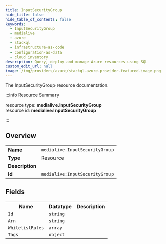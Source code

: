 ```yaml
---
title: InputSecurityGroup
hide_title: false
hide_table_of_contents: false
keywords:
  - InputSecurityGroup
  - medialive
  - azure
  - stackql
  - infrastructure-as-code
  - configuration-as-data
  - cloud inventory
description: Query, deploy and manage Azure resources using SQL
custom_edit_url: null
image: /img/providers/azure/stackql-azure-provider-featured-image.png
---
```

The InputSecurityGroup resource documentation.

:::info Resource Summary

<div class="row">
<div class="providerDocColumn">
<span>resource type:&nbsp;<b>medialive.InputSecurityGroup</b></span><br />
<span>resource id:&nbsp;<b>medialive:InputSecurityGroup</b></span><br />
</div>
</div>

:::

## Overview
<table><tbody>
<tr><td><b>Name</b></td><td><code>medialive.InputSecurityGroup</code></td></tr>
<tr><td><b>Type</b></td><td>Resource</td></tr>
<tr><td><b>Description</b></td><td></td></tr>
<tr><td><b>Id</b></td><td><code>medialive:InputSecurityGroup</code></td></tr>
</tbody></table>

## Fields
<table><tbody>
<tr><th>Name</th><th>Datatype</th><th>Description</th></tr>
<tr><td><code>Id</code></td><td><code>string</code></td><td></td></tr><tr><td><code>Arn</code></td><td><code>string</code></td><td></td></tr><tr><td><code>WhitelistRules</code></td><td><code>array</code></td><td></td></tr><tr><td><code>Tags</code></td><td><code>object</code></td><td></td></tr>
</tbody></table>